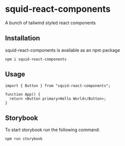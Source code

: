 # squid-react-components
A bunch of tailwind styled react components

## Installation
squid-react-components is available as an npm package
```
npm i squid-react-components
```

## Usage
```
import { Button } from "squid-react-components";

function App() {
  return <Button primary>Hello World</Button>;
}

```
## Storybook
To start storybook run the following command:
```
npm run storybook
```
